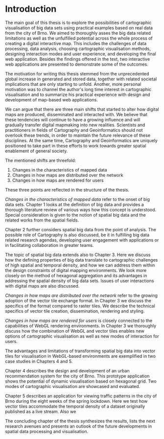 # Introduction

The main goal of this thesis is to explore the possibilities of cartographic visualisation of big data sets using practical examples based on real data from the city of Brno. We aimed to thoroughly asses the big data related limitations as well as the unfulfilled potential across the whole process of creating a digital interactive map. This includes the challenges of data processing, data analysis, choosing cartographic visualisation methods, designing interaction modes and user experience, and developing the final web application. Besides the findings offered in the text, two interactive web applications are presented to demonstrate some of the outcomes.  

The motivation for writing this thesis stemmed from the unprecedented global increase in generated and stored data, together with related societal implications that are only starting to unfold. Another, more personal motivation was to channel the author's long time interest in cartographic visualisation and to summarize his practical experience with design and development of map-based web applications.

We can argue that there are three main shifts that started to alter how digital maps are produced, disseminated and interacted with. We believe that these tendencies will continue to have a growing influence and will gradually transfer digital mapmaking into new realities. Scientists and practitioners in fields of Cartography and Geoinformatics should not overlook these trends, in order to maintain the future relevance of these disciplines. At the same time, Cartography and Geoinformatics are uniquely positioned to take part in these efforts to work towards greater spatial enablement of general society. 

The mentioned shifts are threefold:

1. Changes in the characteristics of mapped data 
2. Changes in how maps are distributed over the network
3. Changes in how maps are rendered for users

These three points are reflected in the structure of the thesis. 

*Changes in the characteristics of mapped data* refer to the onset of big data sets. Chapter 1 looks at the definition of big data and provides a thorough literature review of various ways how this concept is understood. Special consideration is given to the notion of spatial big data and the related works from the spatial fields.

Chapter 2 further considers spatial big data from the point of analysis. The possible role of Cartography is also discussed, be it in fulfilling big data related research agendas, developing user engagement with applications or in facilitating collaboration in greater teams.

The topic of spatial big data extends also to Chapter 3. Here we discuss how the defining properties of big data translate to cartographic challenges of high spatial and temporal density, and how we can address them within the design constraints of digital mapping environments. We look more closely on the method of hexagonal aggregation and its advantages in addressing the spatial density of big data sets. Issues of user interactions with digital maps are also discussed.    

*Changes in how maps are distributed over the network* refer to the growing adoption of the vector tile exchange format. In Chapter 3 we discuss the specifics of the format compared to raster tiles. We describe the technical specifics of vector tile creation, dissemination, rendering and styling. 

*Changes in how maps are rendered for users* is closely connected to the capabilities of WebGL rendering environments. In Chapter 3 we thoroughly discuss how the combination of WebGL and vector tiles enables new options of cartographic visualisation as well as new modes of interaction for users.

The advantages and limitations of transforming spatial big data into vector tiles for visualisation in WebGL-based environments are exemplified in two case studies in Chapters 4 and 5.

Chapter 4 describes the design and development of an urban recommendation system for the city of Brno. This prototype application shows the potential of dynamic visualisation based on hexagonal grid. Two modes of cartographic visualisation are showcased and evaluated.

Chapter 5 describes an application for viewing traffic patterns in the city of Brno during the eight weeks of the spring lockdown. Here we test how vector tiles accommodate the temporal density of a dataset originally published as a live stream. Also we 

The concluding chapter of the thesis synthesizes the results, lists the next research avenues and presents an outlook of the future developments in spatial data processing and visualisation.

